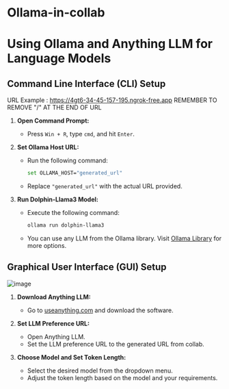 # Ollama-in-collab
# Using Ollama and Anything LLM for Language Models

## Command Line Interface (CLI) Setup
URL Example :
https://4gt6-34-45-157-195.ngrok-free.app
REMEMBER TO REMOVE "/" AT THE END OF URL
1. **Open Command Prompt:**
   - Press `Win + R`, type `cmd`, and hit `Enter`.

2. **Set Ollama Host URL:**
   - Run the following command:
     ```sh
     set OLLAMA_HOST="generated_url"
     ```
   - Replace `"generated_url"` with the actual URL provided.

3. **Run Dolphin-Llama3 Model:**
   - Execute the following command:
     ```sh
     ollama run dolphin-llama3
     ```
   - You can use any LLM from the Ollama library. Visit [Ollama Library](https://ollama.com/library) for more options.

## Graphical User Interface (GUI) Setup
![image](https://github.com/AkashElangovan/Ollama-in-collab/assets/67691796/03c4a3ac-1608-4b24-887b-38ecd99a777c)

1. **Download Anything LLM:**
   - Go to [useanything.com](https://useanything.com/) and download the software.

2. **Set LLM Preference URL:**
   - Open Anything LLM.
   - Set the LLM preference URL to the generated URL from collab.

3. **Choose Model and Set Token Length:**
   - Select the desired model from the dropdown menu.
   - Adjust the token length based on the model and your requirements.
